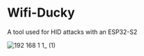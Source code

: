 # Wifi-Ducky
A tool used for HID attacks with an ESP32-S2

![192 168 1 1_ (1)](https://github.com/spaceeeeboy/Wifi-Ducky/assets/97615989/95a227b3-1617-4f7d-a187-3d3b88518d56)
